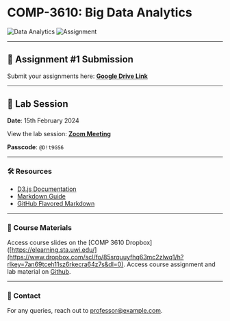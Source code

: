 # COMP-3610: Big Data Analytics

![Data Analytics](https://img.shields.io/badge/Data%20Analytics-3610-blue.svg?style=flat-square)
![Assignment](https://img.shields.io/badge/Assignment-1-green.svg?style=flat-square)

---

## 📑 Assignment #1 Submission

Submit your assignments here: **[Google Drive Link](https://drive.google.com/drive/folders/1p4Vcp-dLoe2zmnuvnr-xJWfSEpJUsd-z?usp=sharing)**

---

## 📅 Lab Session

**Date**: 15th February 2024

View the lab session: **[Zoom Meeting](https://sta-uwi-edu.zoom.us/rec/share/LX42IK1eMvhIIMmQxzdUPx-NSk3ml0gQ1YGhBl9TV-Aanh45z6j1UgceoMCvh9PF.-KX8-F_bu_N26037)**

**Passcode**: `@D!t9GS6`

---

### 🛠️ Resources

- [D3.js Documentation](https://d3js.org/)
- [Markdown Guide](https://www.markdownguide.org/)
- [GitHub Flavored Markdown](https://github.github.com/gfm/)

---

### 📖 Course Materials

Access course slides on the [COMP 3610 Dropbox]([https://elearning.sta.uwi.edu/](https://www.dropbox.com/scl/fo/85srquuyfhq63mc2zlwq1/h?rlkey=7an69tceh11sz6rkecra64z7s&dl=0).
Access course assignment and lab material on [Github](https://github.com/Santius0/COMP-3610).

---

### 📧 Contact

For any queries, reach out to [professor@example.com](mailto:sergio.mathurin@sta.uwi.edu).
